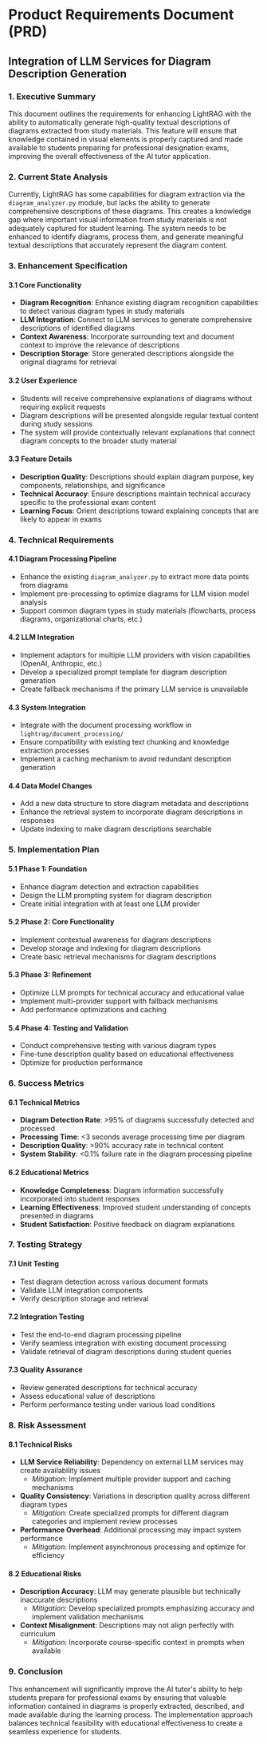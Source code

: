 # Product Requirements Document (PRD)
## Integration of LLM Services for Diagram Description Generation

### 1. Executive Summary
This document outlines the requirements for enhancing LightRAG with the ability to automatically generate high-quality textual descriptions of diagrams extracted from study materials. This feature will ensure that knowledge contained in visual elements is properly captured and made available to students preparing for professional designation exams, improving the overall effectiveness of the AI tutor application.

### 2. Current State Analysis
Currently, LightRAG has some capabilities for diagram extraction via the `diagram_analyzer.py` module, but lacks the ability to generate comprehensive descriptions of these diagrams. This creates a knowledge gap where important visual information from study materials is not adequately captured for student learning. The system needs to be enhanced to identify diagrams, process them, and generate meaningful textual descriptions that accurately represent the diagram content.

### 3. Enhancement Specification

#### 3.1 Core Functionality
- **Diagram Recognition**: Enhance existing diagram recognition capabilities to detect various diagram types in study materials
- **LLM Integration**: Connect to LLM services to generate comprehensive descriptions of identified diagrams
- **Context Awareness**: Incorporate surrounding text and document context to improve the relevance of descriptions
- **Description Storage**: Store generated descriptions alongside the original diagrams for retrieval

#### 3.2 User Experience
- Students will receive comprehensive explanations of diagrams without requiring explicit requests
- Diagram descriptions will be presented alongside regular textual content during study sessions
- The system will provide contextually relevant explanations that connect diagram concepts to the broader study material

#### 3.3 Feature Details
- **Description Quality**: Descriptions should explain diagram purpose, key components, relationships, and significance
- **Technical Accuracy**: Ensure descriptions maintain technical accuracy specific to the professional exam content
- **Learning Focus**: Orient descriptions toward explaining concepts that are likely to appear in exams

### 4. Technical Requirements

#### 4.1 Diagram Processing Pipeline
- Enhance the existing `diagram_analyzer.py` to extract more data points from diagrams
- Implement pre-processing to optimize diagrams for LLM vision model analysis
- Support common diagram types in study materials (flowcharts, process diagrams, organizational charts, etc.)

#### 4.2 LLM Integration
- Implement adaptors for multiple LLM providers with vision capabilities (OpenAI, Anthropic, etc.)
- Develop a specialized prompt template for diagram description generation
- Create fallback mechanisms if the primary LLM service is unavailable

#### 4.3 System Integration
- Integrate with the document processing workflow in `lightrag/document_processing/`
- Ensure compatibility with existing text chunking and knowledge extraction processes
- Implement a caching mechanism to avoid redundant description generation

#### 4.4 Data Model Changes
- Add a new data structure to store diagram metadata and descriptions
- Enhance the retrieval system to incorporate diagram descriptions in responses
- Update indexing to make diagram descriptions searchable

### 5. Implementation Plan

#### 5.1 Phase 1: Foundation
- Enhance diagram detection and extraction capabilities
- Design the LLM prompting system for diagram description
- Create initial integration with at least one LLM provider

#### 5.2 Phase 2: Core Functionality
- Implement contextual awareness for diagram descriptions
- Develop storage and indexing for diagram descriptions
- Create basic retrieval mechanisms for diagram descriptions

#### 5.3 Phase 3: Refinement
- Optimize LLM prompts for technical accuracy and educational value
- Implement multi-provider support with fallback mechanisms
- Add performance optimizations and caching

#### 5.4 Phase 4: Testing and Validation
- Conduct comprehensive testing with various diagram types
- Fine-tune description quality based on educational effectiveness
- Optimize for production performance

### 6. Success Metrics

#### 6.1 Technical Metrics
- **Diagram Detection Rate**: >95% of diagrams successfully detected and processed
- **Processing Time**: <3 seconds average processing time per diagram
- **Description Quality**: >90% accuracy rate in technical content
- **System Stability**: <0.1% failure rate in the diagram processing pipeline

#### 6.2 Educational Metrics
- **Knowledge Completeness**: Diagram information successfully incorporated into student responses
- **Learning Effectiveness**: Improved student understanding of concepts presented in diagrams
- **Student Satisfaction**: Positive feedback on diagram explanations

### 7. Testing Strategy

#### 7.1 Unit Testing
- Test diagram detection across various document formats
- Validate LLM integration components
- Verify description storage and retrieval

#### 7.2 Integration Testing
- Test the end-to-end diagram processing pipeline
- Verify seamless integration with existing document processing
- Validate retrieval of diagram descriptions during student queries

#### 7.3 Quality Assurance
- Review generated descriptions for technical accuracy
- Assess educational value of descriptions
- Perform performance testing under various load conditions

### 8. Risk Assessment

#### 8.1 Technical Risks
- **LLM Service Reliability**: Dependency on external LLM services may create availability issues
  - *Mitigation*: Implement multiple provider support and caching mechanisms
- **Quality Consistency**: Variations in description quality across different diagram types
  - *Mitigation*: Create specialized prompts for different diagram categories and implement review processes
- **Performance Overhead**: Additional processing may impact system performance
  - *Mitigation*: Implement asynchronous processing and optimize for efficiency

#### 8.2 Educational Risks
- **Description Accuracy**: LLM may generate plausible but technically inaccurate descriptions
  - *Mitigation*: Develop specialized prompts emphasizing accuracy and implement validation mechanisms
- **Context Misalignment**: Descriptions may not align perfectly with curriculum
  - *Mitigation*: Incorporate course-specific context in prompts when available

### 9. Conclusion
This enhancement will significantly improve the AI tutor's ability to help students prepare for professional exams by ensuring that valuable information contained in diagrams is properly extracted, described, and made available during the learning process. The implementation approach balances technical feasibility with educational effectiveness to create a seamless experience for students.